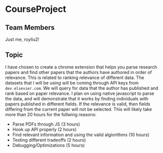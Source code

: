 # CourseProject

## Team Members
Just me, royliu2!

## Topic
I have chosen to create a chrome extension that helps you parse research papers and find other papers that the authors have authored in order of relevance. This is related to ranking relevance of different data. The datasets that I will be using will be coming through API keys from `dev.elsevier.com`. We will query for data that the author has published and rank based on paper relevance. I plan on using native javascript to parse the data, and will demonstrate that it works by finding individuals with papers published in different fields. If the relevance is valid, then fields differing from the current paper will not be selected. This will likely take more than 20 hours for the follwing reasons:
 - Parse PDFs through JS (3 hours)
 - Hook up API properly (2 hours)
 - Find relevant information and using the valid algiorithms (10 hours)
 - Testing different tradeoffs (2 hours)
 - Debugging/Optimizations (5 hours)